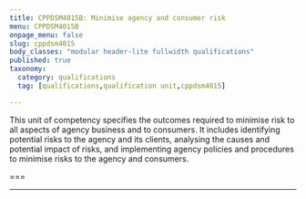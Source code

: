 ```yaml
---
title: CPPDSM4015B: Minimise agency and consumer risk
menu: CPPDSM4015B
onpage_menu: false
slug: cppdsm4015
body_classes: "modular header-lite fullwidth qualifications"
published: true
taxonomy:
  category: qualifications
  tag: [qualifications,qualification unit,cppdsm4015]

---
```


This unit of competency specifies the outcomes required to minimise risk to all aspects of agency business and to consumers. It includes identifying potential risks to the agency and its clients, analysing the causes and potential impact of risks, and implementing agency policies and procedures to minimise risks to the agency and consumers.

===

---
